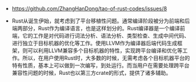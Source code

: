 + https://github.com/ZhangHanDong/tao-of-rust-codes/issues/8

+ Rust从诞生伊始，就考虑到了平台移植性问题。通常编译阶段被分为前端和后端两部分，Rust作为编译语言，也是这样划分的。Rust编译器是一个编译前端，它的工作是对代码进行词法分析、语法分析、类型检查、生成中间代码、进行独立于目标机器的优化等工作。使用LLVM作为编译器后端代码生成框架，则可以利用LLVM兼容多个目标机器的特性，实现跨平台编译和优化等工作。所以，在用户使用Rust时，大多数的时候，无需考虑各个目标机器平台的特有性质，基本上可以做到一次编写，到处运行。而当用户在需要处理跨平台兼容性问题的时候，Rust也以第三方crate的形式，提供了诸多辅助。